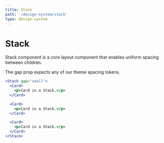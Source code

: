 ```yaml
---
title: Stack
path: '/design-system/stack'
type: design-system
---
```


# Stack

Stack component is a core layout component that enables uniform spacing between children.

The gap prop expects any of our theme spacing tokens.

```jsx
<Stack gap="small">
  <Card>
    <p>Card in a Stack.</p>
  </Card>

  <Card>
    <p>Card in a Stack.</p>
  </Card>

  <Card>
    <p>Card in a Stack.</p>
  </Card>
</Stack>
```
